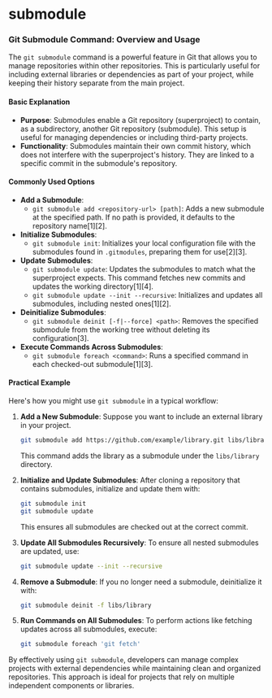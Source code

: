 # submodule

### Git Submodule Command: Overview and Usage

The `git submodule` command is a powerful feature in Git that allows you to manage repositories within other repositories. This is particularly useful for including external libraries or dependencies as part of your project, while keeping their history separate from the main project.

#### Basic Explanation

* **Purpose**: Submodules enable a Git repository (superproject) to contain, as a subdirectory, another Git repository (submodule). This setup is useful for managing dependencies or including third-party projects.
* **Functionality**: Submodules maintain their own commit history, which does not interfere with the superproject's history. They are linked to a specific commit in the submodule's repository.

#### Commonly Used Options

* **Add a Submodule**:
  * `git submodule add <repository-url> [path]`: Adds a new submodule at the specified path. If no path is provided, it defaults to the repository name\[1]\[2].
* **Initialize Submodules**:
  * `git submodule init`: Initializes your local configuration file with the submodules found in `.gitmodules`, preparing them for use\[2]\[3].
* **Update Submodules**:
  * `git submodule update`: Updates the submodules to match what the superproject expects. This command fetches new commits and updates the working directory\[1]\[4].
  * `git submodule update --init --recursive`: Initializes and updates all submodules, including nested ones\[1]\[2].
* **Deinitialize Submodules**:
  * `git submodule deinit [-f|--force] <path>`: Removes the specified submodule from the working tree without deleting its configuration\[3].
* **Execute Commands Across Submodules**:
  * `git submodule foreach <command>`: Runs a specified command in each checked-out submodule\[1]\[3].

#### Practical Example

Here's how you might use `git submodule` in a typical workflow:

1.  **Add a New Submodule**: Suppose you want to include an external library in your project.

    ```bash
    git submodule add https://github.com/example/library.git libs/library
    ```

    This command adds the library as a submodule under the `libs/library` directory.
2.  **Initialize and Update Submodules**: After cloning a repository that contains submodules, initialize and update them with:

    ```bash
    git submodule init
    git submodule update
    ```

    This ensures all submodules are checked out at the correct commit.
3.  **Update All Submodules Recursively**: To ensure all nested submodules are updated, use:

    ```bash
    git submodule update --init --recursive
    ```
4.  **Remove a Submodule**: If you no longer need a submodule, deinitialize it with:

    ```bash
    git submodule deinit -f libs/library
    ```
5.  **Run Commands on All Submodules**: To perform actions like fetching updates across all submodules, execute:

    ```bash
    git submodule foreach 'git fetch'
    ```

By effectively using `git submodule`, developers can manage complex projects with external dependencies while maintaining clean and organized repositories. This approach is ideal for projects that rely on multiple independent components or libraries.
